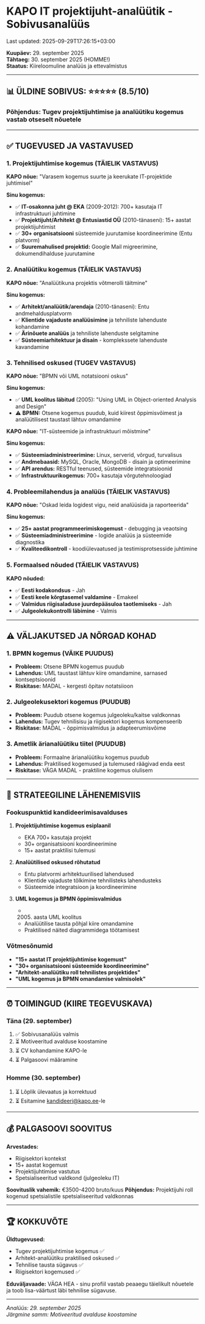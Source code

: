 # KAPO IT projektijuht-analüütik - Sobivusanalüüs

Last updated: 2025-09-29T17:26:15+03:00

**Kuupäev:** 29. september 2025  
**Tähtaeg:** 30. september 2025 (HOMME!)  
**Staatus:** Kiireloomuline analüüs ja ettevalmistus

---

## 📊 ÜLDINE SOBIVUS: ⭐⭐⭐⭐⭐ (8.5/10)

### Põhjendus: Tugev projektijuhtimise ja analüütiku kogemus vastab otseselt nõuetele

---

## ✅ TUGEVUSED JA VASTAVUSED

### 1. Projektijuhtimise kogemus (TÄIELIK VASTAVUS)

**KAPO nõue:** "Varasem kogemus suurte ja keerukate IT-projektide juhtimisel"

**Sinu kogemus:**

- ✅ **IT-osakonna juht @ EKA** (2009-2012): 700+ kasutaja IT infrastruktuuri juhtimine
- ✅ **Projektijuht/Arhitekt @ Entusiastid OÜ** (2010-tänaseni): 15+ aastat projektijuhtimist
- ✅ **30+ organisatsiooni** süsteemide juurutamise koordineerimine (Entu platvorm)
- ✅ **Suuremahulised projektid:** Google Mail migreerimine, dokumendihalduse juurutamine

### 2. Analüütiku kogemus (TÄIELIK VASTAVUS)

**KAPO nõue:** "Analüütikuna projektis võtmerolli täitmine"

**Sinu kogemus:**

- ✅ **Arhitekt/analüütik/arendaja** (2010-tänaseni): Entu andmehaldusplatvorm
- ✅ **Klientide vajaduste analüüsimine** ja tehniliste lahenduste kohandamine
- ✅ **Ärinõuete analüüs** ja tehniliste lahenduste selgitamine
- ✅ **Süsteemiarhitektuur ja disain** - komplekssete lahenduste kavandamine

### 3. Tehnilised oskused (TUGEV VASTAVUS)

**KAPO nõue:** "BPMN või UML notatsiooni oskus"

**Sinu kogemus:**

- ✅ **UML koolitus läbitud** (2005): "Using UML in Object-oriented Analysis and Design"
- ⚠️ **BPMN:** Otsene kogemus puudub, kuid kiirest õppimisvõimest ja analüütilisest taustast lähtuv omandamine

**KAPO nõue:** "IT-süsteemide ja infrastruktuuri mõistmine"

**Sinu kogemus:**

- ✅ **Süsteemiadministreerimine:** Linux, serverid, võrgud, turvalisus
- ✅ **Andmebaasid:** MySQL, Oracle, MongoDB - disain ja optimeerimine
- ✅ **API arendus:** RESTful teenused, süsteemide integratsioonid
- ✅ **Infrastruktuurikogemus:** 700+ kasutaja võrgutehnoloogiad

### 4. Probleemilahendus ja analüüs (TÄIELIK VASTAVUS)

**KAPO nõue:** "Oskad leida logidest vigu, neid analüüsida ja raporteerida"

**Sinu kogemus:**

- ✅ **25+ aastat programmeerimiskogemust** - debugging ja veaotsing
- ✅ **Süsteemiadministreerimine** - logide analüüs ja süsteemide diagnostika
- ✅ **Kvaliteedikontroll** - koodiülevaatused ja testimisprotsesside juhtimine

### 5. Formaalsed nõuded (TÄIELIK VASTAVUS)

**KAPO nõuded:**

- ✅ **Eesti kodakondsus** - Jah
- ✅ **Eesti keele kõrgtasemel valdamine** - Emakeel
- ✅ **Valmidus riigisaladuse juurdepääsuloa taotlemiseks** - Jah
- ✅ **Julgeolekukontrolli läbimine** - Valmis

---

## ⚠️ VÄLJAKUTSED JA NÕRGAD KOHAD

### 1. BPMN kogemus (VÄIKE PUUDUS)

- **Probleem:** Otsene BPMN kogemus puudub
- **Lahendus:** UML taustast lähtuv kiire omandamine, sarnased kontseptsioonid
- **Riskitase:** MADAL - kergesti õpitav notatsiioon

### 2. Julgeolekusektori kogemus (PUUDUB)

- **Probleem:** Puudub otsene kogemus julgeoleku/kaitse valdkonnas
- **Lahendus:** Tugev tehnilisisu ja riigisektori kogemus kompenseerib
- **Riskitase:** MADAL - õppimisvalmidus ja adapteerumisvõime

### 3. Ametlik ärianalüütiku tiitel (PUUDUB)

- **Probleem:** Formaalne ärianalüütiku kogemus puudub
- **Lahendus:** Praktilised kogemused ja tulemused räägivad enda eest
- **Riskitase:** VÄGA MADAL - praktiline kogemus olulisem

---

## 🎯 STRATEEGILINE LÄHENEMISVIIS

### Fookuspunktid kandideerimisavalduses

1. **Projektijuhtimise kogemus esiplaanil**

   - EKA 700+ kasutaja projekt
   - 30+ organisatsiooni koordineerimine
   - 15+ aastat praktilisi tulemusi

2. **Analüütilised oskused rõhutatud**

   - Entu platvormi arhitektuurilised lahendused
   - Klientide vajaduste tõlkimine tehnilisteks lahendusteks
   - Süsteemide integratsioon ja koordineerimine

3. **UML kogemus ja BPMN õppimisvalmidus**
   - 2005. aasta UML koolitus
   - Analüütilise tausta põhjal kiire omandamine
   - Praktilised näited diagrammidega töötamisest

### Võtmesõnumid

- **"15+ aastat IT projektijuhtimise kogemust"**
- **"30+ organisatsiooni süsteemide koordineerimine"**
- **"Arhitekt-analüütiku roll tehnilistes projektides"**
- **"UML kogemus ja BPMN omandamise valmisolek"**

---

## ⏰ TOIMINGUD (KIIRE TEGEVUSKAVA)

### Täna (29. september)

1. ✅ Sobivusanalüüs valmis
2. ⏳ Motiveeritud avalduse koostamine
3. ⏳ CV kohandamine KAPO-le
4. ⏳ Palgasoovi määramine

### Homme (30. september)

1. ⏳ Lõplik ülevaatus ja korrektuud
2. ⏳ Esitamine <kandideeri@kapo.ee>-le

---

## 💰 PALGASOOVI SOOVITUS

**Arvestades:**

- Riigisektori kontekst
- 15+ aastat kogemust
- Projektijuhtimise vastutus
- Spetsialiseeritud valdkond (julgeoleku IT)

**Soovituslik vahemik:** €3500-4200 bruto/kuus
**Põhjendus:** Projektijuhi roll kogenud spetsialistile spetsialiseeritud valdkonnas

---

## 🏆 KOKKUVÕTE

**Üldtugevused:**

- Tugev projektijuhtimise kogemus ✅
- Arhitekt-analüütiku praktilised oskused ✅
- Tehnilise tausta sügavus ✅
- Riigisektori kogemused ✅

**Eduväljavaade:** VÄGA HEA - sinu profiil vastab peaaegu täielikult nõuetele ja toob lisa-väärtust läbi tehnilise sügavuse.

---

_Analüüs: 29. september 2025_  
_Järgmine samm: Motiveeritud avalduse koostamine_
